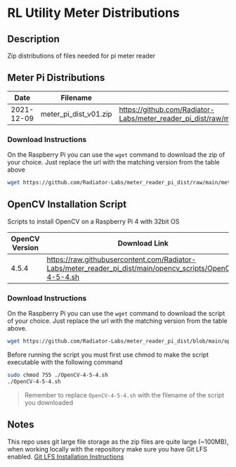 # RL Utility Meter Distributions

## Description

Zip distributions of files needed for pi meter reader

## Meter Pi Distributions

| Date       | Filename              | Download Link                                                                                               |
| ---------- | --------------------- | ----------------------------------------------------------------------------------------------------------- |
| 2021-12-09 | meter_pi_dist_v01.zip | https://github.com/Radiator-Labs/meter_reader_pi_dist/raw/main/meter_pi_distributions/meter_pi_dist_v01.zip |

### Download Instructions

On the Raspberry Pi you can use the `wget` command to download the zip of your choice. Just replace the url with the matching version from the table above

```bash
wget https://github.com/Radiator-Labs/meter_reader_pi_dist/raw/main/meter_pi_distributions/meter_pi_dist_v01.zip
```

## OpenCV Installation Script

Scripts to install OpenCV on a Raspberry Pi 4 with 32bit OS

| OpenCV Version | Download Link                                                                                            |
| -------------- | -------------------------------------------------------------------------------------------------------- |
| 4.5.4          | https://raw.githubusercontent.com/Radiator-Labs/meter_reader_pi_dist/main/opencv_scripts/OpenCV-4-5-4.sh |

### Download Instructions

On the Raspberry Pi you can use the `wget` command to download the script of your choice. Just replace the url with the matching version from the table above.

```bash
wget https://github.com/Radiator-Labs/meter_reader_pi_dist/blob/main/opencv_scripts/OpenCV-4-5-4.sh
```

Before running the script you must first use chmod to make the script executable with the following command

```bash
sudo chmod 755 ./OpenCV-4-5-4.sh
./OpenCV-4-5-4.sh
```

> Remember to replace `OpenCV-4-5-4.sh` with the filename of the script you downloaded

## Notes

This repo uses git large file storage as the zip files are quite large (~100MB), when working locally with the repository make sure you have Git LFS enabled. [Git LFS Installation Instructions](https://git-lfs.github.com/)
